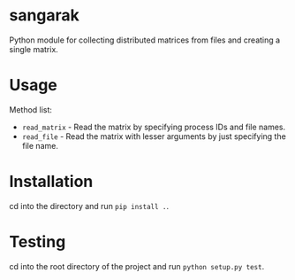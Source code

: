 # sangarak
Python module for collecting distributed matrices from files and creating a single matrix.

# Usage

Method list:

* `read_matrix` - Read the matrix by specifying process IDs and file names.
* `read_file` - Read the matrix with lesser arguments by just specifying the file name.

# Installation

cd into the directory and run `pip install .`.

# Testing

cd into the root directory of the project and run `python setup.py test`.
